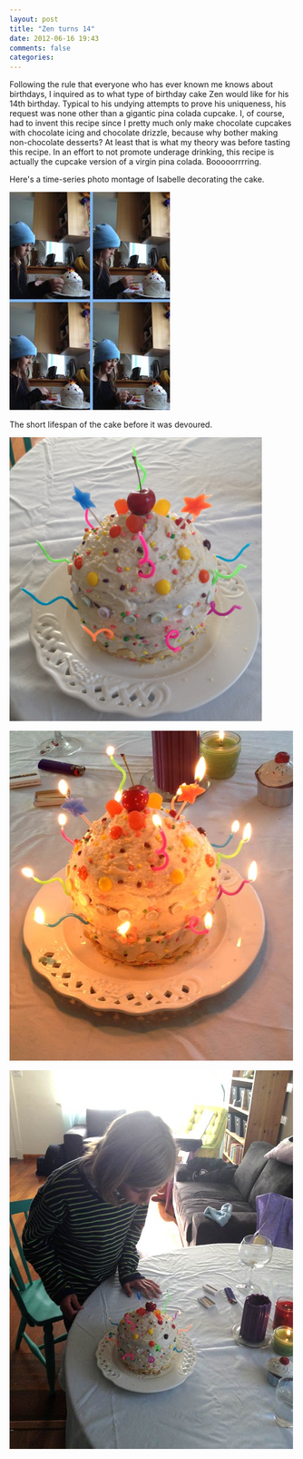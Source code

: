 ```yaml
---
layout: post
title: "Zen turns 14"
date: 2012-06-16 19:43
comments: false
categories: 
---
```

Following the rule that everyone who has ever known me knows about birthdays, I inquired as to what type of birthday cake Zen would like for his 14th birthday. Typical to his undying attempts to prove his uniqueness, his request was none other than a gigantic pina colada cupcake. I, of course, had to invent this recipe since I pretty much only make chocolate cupcakes with chocolate icing and chocolate drizzle, because why bother making non-chocolate desserts? At least that is what my theory was before tasting this recipe. In an effort to not promote underage drinking, this recipe is actually the cupcake version of a virgin pina colada. Booooorrrring. 

Here's a time-series photo montage of Isabelle decorating the cake.

<p><img src="/static/images/isabelle-collage.jpg" /></p>

The short lifespan of the cake before it was devoured.

<p><img src="/static/images/pina-colada.jpg" height="500" /></p>
<p><img src="/static/images/pina-colada-w-candles.jpg" /></p>
<p><img src="/static/images/pina-colada-wishes.jpg" /></p>
